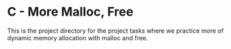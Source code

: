 # C - More Malloc, Free

This is the project directory for the project tasks where we practice more of dynamic memory allocation with malloc and free.
